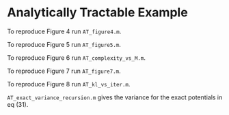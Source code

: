 # Analytically Tractable Example

To reproduce Figure 4 run `AT_figure4.m`.

To reproduce Figure 5 run `AT_figure5.m`.

To reproduce Figure 6 run `AT_complexity_vs_M.m`.

To reproduce Figure 7 run `AT_figure7.m`.

To reproduce Figure 8 run `AT_kl_vs_iter.m`.

`AT_exact_variance_recursion.m` gives the variance for the exact potentials in eq (31).